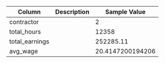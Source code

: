 | Column | Description | Sample Value |
|-----|-------|--------|
| contractor |  | 2 |
| total_hours |  | 12358 |
| total_earnings |  | 252285.11 |
| avg_wage |  | 20.4147200194206 |
